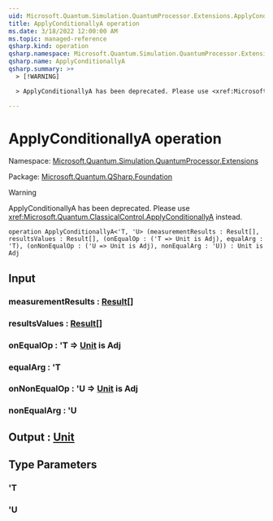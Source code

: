 ```yaml
---
uid: Microsoft.Quantum.Simulation.QuantumProcessor.Extensions.ApplyConditionallyA
title: ApplyConditionallyA operation
ms.date: 3/18/2022 12:00:00 AM
ms.topic: managed-reference
qsharp.kind: operation
qsharp.namespace: Microsoft.Quantum.Simulation.QuantumProcessor.Extensions
qsharp.name: ApplyConditionallyA
qsharp.summary: >+
  > [!WARNING]

  > ApplyConditionallyA has been deprecated. Please use <xref:Microsoft.Quantum.ClassicalControl.ApplyConditionallyA> instead.

---
```


# ApplyConditionallyA operation

Namespace: [Microsoft.Quantum.Simulation.QuantumProcessor.Extensions](xref:Microsoft.Quantum.Simulation.QuantumProcessor.Extensions)

Package: [Microsoft.Quantum.QSharp.Foundation](https://nuget.org/packages/Microsoft.Quantum.QSharp.Foundation)


> [!WARNING]
> ApplyConditionallyA has been deprecated. Please use <xref:Microsoft.Quantum.ClassicalControl.ApplyConditionallyA> instead.



```qsharp
operation ApplyConditionallyA<'T, 'U> (measurementResults : Result[], resultsValues : Result[], (onEqualOp : ('T => Unit is Adj), equalArg : 'T), (onNonEqualOp : ('U => Unit is Adj), nonEqualArg : 'U)) : Unit is Adj
```


## Input

### measurementResults : [Result](xref:microsoft.quantum.qsharp.valueliterals#result-literal)[]




### resultsValues : [Result](xref:microsoft.quantum.qsharp.valueliterals#result-literal)[]




### onEqualOp : 'T => [Unit](xref:microsoft.quantum.qsharp.valueliterals#unit-literal)  is Adj




### equalArg : 'T




### onNonEqualOp : 'U => [Unit](xref:microsoft.quantum.qsharp.valueliterals#unit-literal)  is Adj




### nonEqualArg : 'U





## Output : [Unit](xref:microsoft.quantum.qsharp.valueliterals#unit-literal)



## Type Parameters

### 'T


### 'U

